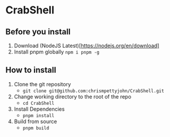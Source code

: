 # CrabShell

## Before you install
1. Download (NodeJS Latest)[https://nodejs.org/en/download]
2. Install pnpm globally `npm i pnpm -g`

## How to install
1. Clone the git repository
   * `git clone git@github.com:chrismpettyjohn/CrabShell.git`
2. Change working directory to the root of the repo 
   * `cd CrabShell`
3. Install Dependencies
   * `pnpm install`
4. Build from source
   * `pnpm build`
